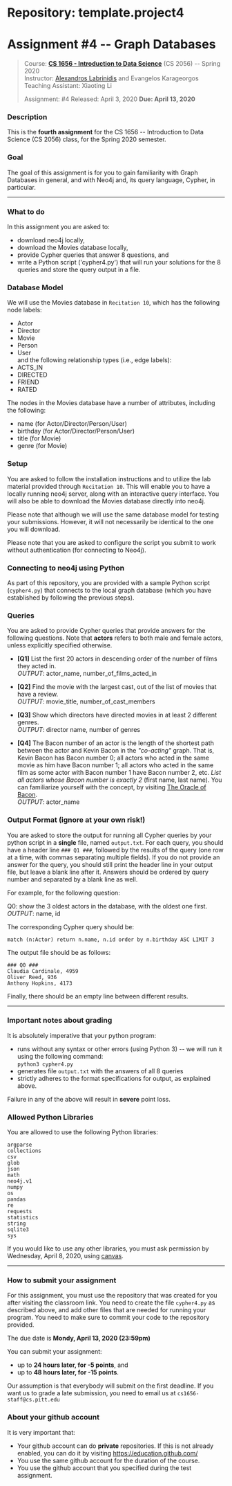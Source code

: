 # Repository: template.project4
# Assignment #4 -- Graph Databases

> Course: **[CS 1656 - Introduction to Data Science](http://cs1656.org)** (CS 2056) -- Spring 2020    
> Instructor: [Alexandros Labrinidis](http://labrinidis.cs.pitt.edu) and Evangelos Karageorgos  
> Teaching Assistant: Xiaoting Li
>
> Assignment: #4
> Released: April 3, 2020
> **Due:    April 13, 2020**

### Description
This is the **fourth assignment** for the CS 1656 -- Introduction to Data Science (CS 2056) class, for the Spring 2020 semester.

### Goal
The goal of this assignment is for you to gain familiarity with Graph Databases in general, and with Neo4j and, its query language, Cypher, in particular.

---

### What to do

In this assignment you are asked to:  
* download neo4j locally,  
* download the Movies database locally,   
* provide Cypher queries that answer 8 questions, and        
* write a Python script ('cypher4.py') that will run your solutions for the 8 queries and store the query output in a file.

### Database Model

We will use the Movies database in `Recitation 10`, which has the following node labels:
* Actor  
* Director  
* Movie  
* Person  
* User  
and the following relationship types (i.e., edge labels):
* ACTS_IN  
* DIRECTED  
* FRIEND  
* RATED  

The nodes in the Movies database have a number of attributes, including the following:
* name (for Actor/Director/Person/User)  
* birthday (for Actor/Director/Person/User)  
* title (for Movie)  
* genre (for Movie)  


### Setup

You are asked to follow the installation instructions and to utilize the lab material provided through `Recitation 10`. This will enable you to have a locally running neo4j server, along with an interactive query interface. You will also be able to download the Movies database directly into neo4j.

Please note that although we will use the same database model for testing your submissions. However, it will not necessarily be identical to the one you will download.

Please note that you are asked to configure the script you submit to work without authentication (for connecting to Neo4j).


### Connecting to neo4j using Python

As part of this repository, you are provided with a sample Python script (`cypher4.py`) that connects to the local graph database (which you have established by following the previous steps).


### Queries

You are asked to provide Cypher queries that provide answers for the following questions. Note that **actors** refers to both male and female actors, unless explicitly specified otherwise.

* **[Q1]** List the first 20 actors in descending order of the number of films they acted in.  
*OUTPUT*: actor_name, number_of_films_acted_in


* **[Q2]** Find the movie with the largest cast, out of the list of movies that have a review.   
*OUTPUT*: movie_title, number_of_cast_members

* **[Q3]** Show which directors have directed movies in at least 2 different genres.  
    *OUTPUT*: director name, number of genres

* **[Q4]** The Bacon number of an actor is the length of the shortest path between the actor and Kevin Bacon in the *"co-acting"* graph. That is, Kevin Bacon has Bacon number 0; all actors who acted in the same movie as him have Bacon number 1; all actors who acted in the same film as some actor with Bacon number 1 have Bacon number 2, etc. *List all actors whose Bacon number is exactly 2* (first name, last name). You can familiarize yourself with the concept, by visiting [The Oracle of Bacon](https://oracleofbacon.org).  
*OUTPUT*: actor_name


### Output Format (ignore at your own risk!)

You are asked to store the output for running all Cypher queries by your python script in a **single** file, named `output.txt`. For each query, you should have a header line `### Q1 ###`, followed by the results of the query (one row at a time, with commas separating multiple fields). If you do not provide an answer for the query, you should still print the header line in your output file, but leave a blank line after it. Answers should be ordered by query number and separated by a blank line as well.

For example, for the following question:

Q0: show the 3 oldest actors in the database, with the oldest one first.  
*OUTPUT*: name, id

The corresponding Cypher query should be:
```
match (n:Actor) return n.name, n.id order by n.birthday ASC LIMIT 3
```

The output file should be as follows:
```
### Q0 ###
Claudia Cardinale, 4959
Oliver Reed, 936
Anthony Hopkins, 4173
```

Finally, there should be an empty line between different results.


---


### Important notes about grading
It is absolutely imperative that your python program:  
* runs without any syntax or other errors (using Python 3) -- we will run it using the following command:  
`python3 cypher4.py`  
* generates file `output.txt` with the answers of all 8 queries  
* strictly adheres to the format specifications for output, as explained above.     

Failure in any of the above will result in **severe** point loss.


### Allowed Python Libraries
You are allowed to use the following Python libraries:
```
argparse
collections
csv
glob
json
math
neo4j.v1
numpy
os
pandas
re
requests
statistics
string
sqlite3
sys
```
If you would like to use any other libraries, you must ask permission by Wednesday, April 8, 2020, using [canvas](http://canvas.pitt.edu).

---


### How to submit your assignment
For this assignment, you must use the repository that was created for you after visiting the classroom link. You need to create the  file `cypher4.py` as described above, and add other files that are needed for running your program. You need to make sure to commit your code to the repository provided.

The due date is **Mondy, April 13, 2020 (23:59pm)**  

You can submit your assignment:
* up to **24 hours later, for -5 points**, and  
* up to **48 hours later, for -15 points**.  

Our assumption is that everybody will submit on the first deadline. If you want us to grade a late submission, you need to email us at `cs1656-staff@cs.pitt.edu`


### About your github account
It is very important that:  
* Your github account can do **private** repositories. If this is not already enabled, you can do it by visiting <https://education.github.com/>  
* You use the same github account for the duration of the course.  
* You use the github account that you specified during the test assignment.    
